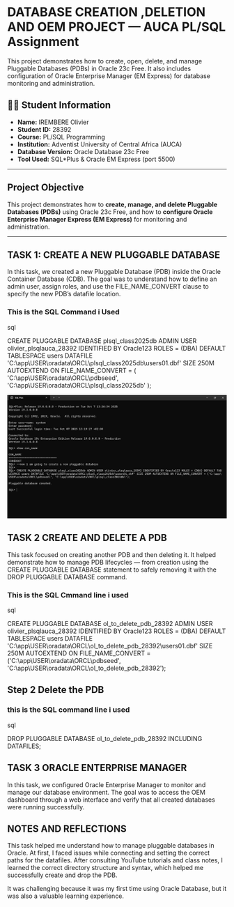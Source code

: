 
# DATABASE CREATION ,DELETION AND OEM PROJECT — AUCA PL/SQL Assignment

This project demonstrates how to create, open, delete, and manage Pluggable Databases (PDBs) in Oracle 23c Free. It also includes configuration of Oracle Enterprise Manager (EM Express) for database monitoring and administration.


## 👨‍💻 Student Information
- **Name:** IREMBERE Olivier  
- **Student ID:** 28392  
- **Course:** PL/SQL Programming  
- **Institution:** Adventist University of Central Africa (AUCA)  
- **Database Version:** Oracle Database 23c Free  
- **Tool Used:** SQL*Plus & Oracle EM Express (port 5500)

---

## Project Objective
This project demonstrates how to **create, manage, and delete Pluggable Databases (PDBs)** using Oracle 23c Free, and how to **configure Oracle Enterprise Manager Express (EM Express)** for monitoring and administration.

---

## TASK 1: CREATE A NEW PLUGGABLE DATABASE 
In this task, we created a new Pluggable Database (PDB) inside the Oracle Container Database (CDB).
The goal was to understand how to define an admin user, assign roles, and use the FILE_NAME_CONVERT clause to specify the new PDB’s datafile location.

### This is  the SQL Command i Used
sql

CREATE PLUGGABLE DATABASE plsql_class2025db 
ADMIN USER olivier_plsqlauca_28392 IDENTIFIED BY Oracle123 
ROLES = (DBA)
DEFAULT TABLESPACE users 
DATAFILE 'C:\app\USER\oradata\ORCL\plsql_class2025db\users01.dbf' 
SIZE 250M AUTOEXTEND ON 
FILE_NAME_CONVERT = (
  'C:\app\USER\oradata\ORCL\pdbseed\', 
  'C:\app\USER\oradata\ORCL\plsql_class2025db\'
);

![Creating Pluggable Database](https://github.com/IREMBERE/IrembereOlivier_plsqlauca_28392/blob/main/creatig%20pluggable%20database.png?raw=true)

## TASK 2 CREATE AND DELETE A PDB 

This task focused on creating another PDB and then deleting it.
It helped demonstrate how to manage PDB lifecycles — from creation using the CREATE PLUGGABLE DATABASE statement to safely removing it with the DROP PLUGGABLE DATABASE command.

### This is the SQL Cmmand line i used 

sql

CREATE PLUGGABLE DATABASE ol_to_delete_pdb_28392 
ADMIN USER olivier_plsqlauca_28392 IDENTIFIED BY Oracle123 
ROLES = (DBA) 
DEFAULT TABLESPACE users 
DATAFILE 'C:\app\USER\oradata\ORCL\ol_to_delete_pdb_28392\users01.dbf' SIZE 250M AUTOEXTEND ON 
FILE_NAME_CONVERT = ('C:\app\USER\oradata\ORCL\pdbseed\', 'C:\app\USER\oradata\ORCL\ol_to_delete_pdb_28392\');

## Step 2 Delete the PDB

### this is the SQL command line i used 
sql

DROP PLUGGABLE DATABASE ol_to_delete_pdb_28392 INCLUDING DATAFILES;

## TASK 3 ORACLE ENTERPRISE MANAGER
In this task, we configured Oracle Enterprise Manager to monitor and manage our database environment.
The goal was to access the OEM dashboard through a web interface and verify that all created databases were running successfully.



## NOTES AND REFLECTIONS

This task helped me understand how to manage pluggable databases in Oracle.
At first, I faced issues while connecting and setting the correct paths for the datafiles.
After consulting YouTube tutorials and class notes, I learned the correct directory structure and syntax, which helped me successfully create and drop the PDB.

It was challenging because it was my first time using Oracle Database, but it was also a valuable learning experience.





